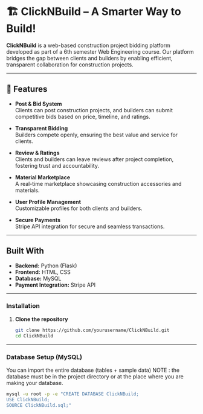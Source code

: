 # 🏗️ ClickNBuild – A Smarter Way to Build!

**ClickNBuild** is a web-based construction project bidding platform developed as part of a 6th semester Web Engineering course. Our platform bridges the gap between clients and builders by enabling efficient, transparent collaboration for construction projects.

---

## 🚀 Features

- **Post & Bid System**  
  Clients can post construction projects, and builders can submit competitive bids based on price, timeline, and ratings.

- **Transparent Bidding**  
  Builders compete openly, ensuring the best value and service for clients.

-  **Review & Ratings**  
  Clients and builders can leave reviews after project completion, fostering trust and accountability.

- **Material Marketplace**  
  A real-time marketplace showcasing construction accessories and materials.

- **User Profile Management**  
  Customizable profiles for both clients and builders.

- **Secure Payments**  
  Stripe API integration for secure and seamless transactions.

---

## Built With

- **Backend:** Python (Flask)
- **Frontend:** HTML, CSS
- **Database:** MySQL
- **Payment Integration:** Stripe API

---

### Installation  
1. **Clone the repository**  
   ```sh
   git clone https://github.com/yourusername/ClickNBuild.git
   cd ClickNBuild

---

### Database Setup (MySQL)
You can import the entire database (tables + sample data) NOTE : the database must be in the project directory or at the place where you are making your database.
```sh
mysql -u root -p -e "CREATE DATABASE ClickNBuild;
USE ClickNBuild; 
SOURCE ClickNBuild.sql;"
